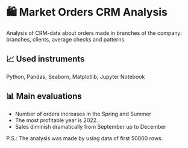# 🛍️ Market Orders CRM Analysis

Analysis of CRM-data  about orders made in branches of the company: branches, clients, average checks and patterns.

## 📈 Used instruments
Python, Pandas, Seaborn, Matplotlib, Jupyter Notebook

## 📊 Main evaluations
- Number of orders increases in the Spring and Summer 
- The most profitable year is 2022. 
- Sales diminish dramatically from September up to December  

P.S.: The analysis was made by using data of first 50000 rows.